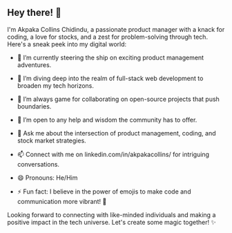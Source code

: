 ## Hey there! 👋

I'm Akpaka Collins Chidindu, a passionate product manager with a knack for coding, a love for stocks, and a zest for problem-solving through tech. Here's a sneak peek into my digital world:

- 🔭 I’m currently steering the ship on exciting product management adventures.
  
- 🌱 I’m diving deep into the realm of full-stack web development to broaden my tech horizons.

- 👯 I’m always game for collaborating on open-source projects that push boundaries.

- 🤔 I’m open to any help and wisdom the community has to offer.

- 💬 Ask me about the intersection of product management, coding, and stock market strategies.

- 📫 Connect with me on linkedin.com/in/akpakacollins/ for intriguing conversations.

- 😄 Pronouns: He/Him

- ⚡ Fun fact: I believe in the power of emojis to make code and communication more vibrant! 🚀

Looking forward to connecting with like-minded individuals and making a positive impact in the tech universe. Let's create some magic together! ✨

